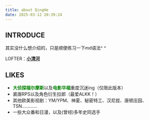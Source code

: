 ```yaml
---
title: about QingHe
date: 2025-03-12 20:39:24
---
```


## **INTRODUCE**
其实没什么想介绍的，只是顺便练习一下md语法^ ^

LOFTER：**[小清河](https://xiaoqinghe221.lofter.com/ "小清河的主页")**

## **LIKES**
- <font color=#00800>**大侦探福尔摩斯**</font>以及<font color=#00800>**电影华福**</font>重度沉迷ing（仅限此版本）
- 裘唐RPS以及角色衍生拉郎（最爱ALKK！）
- 其他欧美影视剧：YM/YPM、神夏、秘密特工、汉尼拔、唐顿庄园、TSN…………
- 一些大众番和日漫，以及(曾经)多年史同选手


